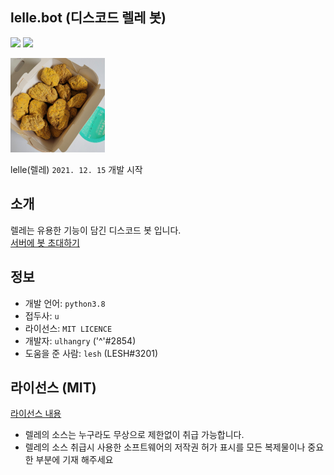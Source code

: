 ## lelle.bot (디스코드 렐레 봇)
<img src="https://img.shields.io/badge/python3.8-3776AB?style=for-the-badge&logo=Python&logoColor=white"> <img src="https://img.shields.io/badge/LICENCE|MIT-FFFFFF?style=for-the-badge"> 

<img src="data/img/lelle_ico.png" width="30%">

lelle(렐레) `2021. 12. 15` 개발 시작<br>

## 소개
렐레는 유용한 기능이 담긴 디스코드 봇 입니다.<br>
<a href="https://discord.com/api/oauth2/authorize?client_id=920613928202018899&permissions=8&scope=bot" target="_blank">서버에 봇 초대하기</a><br>

## 정보
- 개발 언어: `python3.8`
- 접두사: `u`
- 라이선스: `MIT LICENCE`
- 개발자: `ulhangry` ('^'#2854)
- 도움을 준 사람: `lesh` (LESH#3201)

## 라이선스 (MIT)
<a href="LICENSE">라이선스 내용</a><br>

- 렐레의 소스는 누구라도 무상으로 제한없이 취급 가능합니다.
- 렐레의 소스 취급시 사용한 소프트웨어의 저작권 허가 표시를 모든 복제물이나 중요한 부분에 기재 해주세요

